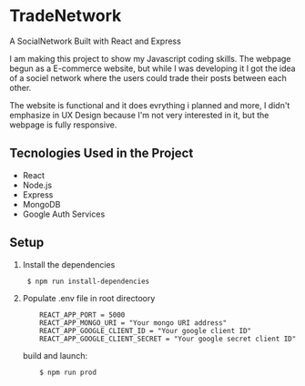 # TradeNetwork

A SocialNetwork Built with React and Express

I am making this project to show my Javascript coding skills.
The webpage begun as a E-commerce website, but while I was developing it I got the idea of a sociel network where the users could trade their posts between each other.

The website is functional and it does evrything i planned and more, I didn't emphasize in UX Design because I'm not very interested in it, but the webpage is fully responsive.

## Tecnologies Used in the Project

- React
- Node.js
- Express
- MongoDB
- Google Auth Services

## Setup

1.  Install the dependencies

         $ npm run install-dependencies

2.  Populate .env file in root directoory

            REACT_APP_PORT = 5000
            REACT_APP_MONGO_URI = "Your mongo URI address"
            REACT_APP_GOOGLE_CLIENT_ID = "Your google client ID"
            REACT_APP_GOOGLE_CLIENT_SECRET = "Your google secret client ID"

    build and launch:

            $ npm run prod
